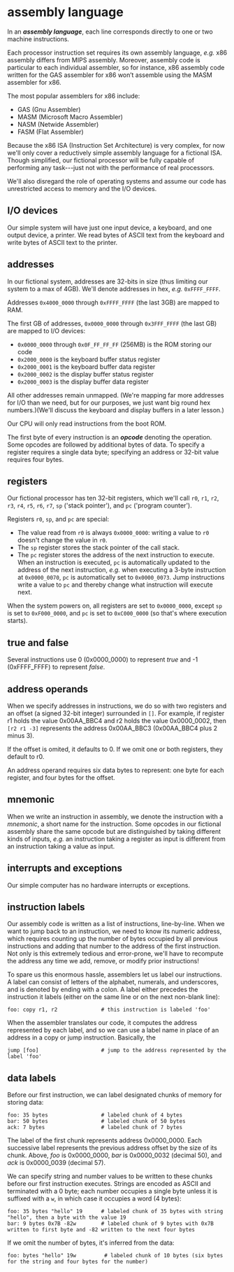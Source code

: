 # assembly language

In an ***assembly language***, each line corresponds directly to one or two machine instructions.

Each processor instruction set requires its own assembly language, *e.g.* x86 assembly differs from MIPS assembly. Moreover, assembly code is particular to each individual assembler, so for instance, x86 assembly code written for the GAS assembler for x86 won’t assemble using the MASM assembler for x86.

The most popular assemblers for x86 include:

 - GAS (Gnu Assembler)
 - MASM (Microsoft Macro Assembler)
 - NASM (Netwide Assembler)
 - FASM (Flat Assembler)

Because the x86 ISA (Instruction Set Architecture) is very complex, for now we'll only cover a reductively simple assembly language for a fictional ISA. Though simplified, our fictional processor will be fully capable of performing any task---just not with the performance of real processors.

We'll also disregard the role of operating systems and assume our code has unrestricted access to memory and the I/O devices.

## I/O devices

Our simple system will have just one input device, a keyboard, and one output device, a printer. We read bytes of ASCII text from the keyboard and write bytes of ASCII text to the printer.

## addresses

In our fictional system, addresses are 32-bits in size (thus limiting our system to a max of 4GB). We'll denote addresses in hex, *e.g.* `0xFFFF_FFFF`.

Addresses `0x4000_0000` through `0xFFFF_FFFF` (the last 3GB) are mapped to RAM.

The first GB of addresses, `0x0000_0000` through `0x3FFF_FFFF` (the last GB) are mapped to I/O devices:

 - `0x0000_0000` through `0x0F_FF_FF_FF` (256MB) is the ROM storing our code
 - `0x2000_0000` is the keyboard buffer status register
 - `0x2000_0001` is the keyboard buffer data register
 - `0x2000_0002` is the display buffer status register
 - `0x2000_0003` is the display buffer data register

All other addresses remain unmapped. (We're mapping far more addresses for I/O than we need, but for our purposes, we just want big round hex numbers.)(We'll discuss the keyboard and display buffers in a later lesson.)

Our CPU will only read instructions from the boot ROM.

The first byte of every instruction is an ***opcode*** denoting the operation. Some opcodes are followed by additional bytes of data. To specify a register requires a single data byte; specifying an address or 32-bit value requires four bytes.

## registers

Our fictional processor has ten 32-bit registers, which we'll call `r0`, `r1`, `r2`, `r3`, `r4`, `r5`, `r6`, `r7`, `sp` ('stack pointer'), and `pc` ('program counter').

Registers `r0`, `sp`, and `pc` are special:

 - The value read from `r0` is always `0x0000_0000`: writing a value to `r0` doesn't change the value in `r0`.
 - The `sp` register stores the stack pointer of the call stack.
 - The `pc` register stores the address of the next instruction to execute. When an instruction is executed, `pc` is automatically updated to the address of the next instruction, *e.g.* when executing a 3-byte instruction at `0x0000_0070`, `pc` is automatically set to `0x0000_0073`. Jump instructions write a value to `pc` and thereby change what instruction will execute next.

When the system powers on, all registers are set to `0x0000_0000`, except `sp` is set to `0xF000_0000`, and `pc` is set to `0xC000_0000` (so that's where execution starts).

## true and false

Several instructions use 0 (0x0000_0000) to represent *true* and -1 (0xFFFF_FFFF) to represent *false*.

## address operands

When we specify addresses in instructions, we do so with two registers and an offset (a signed 32-bit integer) surrounded in `[]`. For example, if register r1 holds the value 0x00AA_BBC4 and r2 holds the value 0x0000_0002, then `[r2 r1 -3]` represents the address 0x00AA_BBC3 (0x00AA_BBC4 plus 2 minus 3).

If the offset is omited, it defaults to 0. If we omit one or both registers, they default to r0.

An address operand requires six data bytes to represent: one byte for each register, and four bytes for the offset.

## mnemonic

When we write an instruction in assembly, we denote the instruction with a *mnemonic*, a short name for the instruction. Some opcodes in our fictional assembly share the same opcode but are distinguished by taking different kinds of inputs, *e.g.* an instruction taking a register as input is different from an instruction taking a value as input.

## interrupts and exceptions

Our simple computer has no hardware interrupts or exceptions.

## instruction labels

Our assembly code is written as a list of instructions, line-by-line. When we want to jump back to an instruction, we need to know its numeric address, which requires counting up the number of bytes occupied by all previous instructions and adding that number to the address of the first instruction. Not only is this extremely tedious and error-prone, we'll have to recompute the address any time we add, remove, or modify prior instructions!

To spare us this enormous hassle, assemblers let us label our instructions. A label can consist of letters of the alphabet, numerals, and underscores, and is denoted by ending with a colon. A label either precedes the instruction it labels (either on the same line or on the next non-blank line):

```
foo: copy r1, r2              # this instruction is labeled 'foo'
```

When the assembler translates our code, it computes the address represented by each label, and so we can use a label name in place of an address in a copy or jump instruction. Basically, the 

```
jump [foo]                    # jump to the address represented by the label 'foo'
```

## data labels

Before our first instruction, we can label designated chunks of memory for storing data:

```
foo: 35 bytes                 # labeled chunk of 4 bytes
bar: 50 bytes                 # labeled chunk of 50 bytes
ack: 7 bytes                  # labeled chunk of 7 bytes
```

The label of the first chunk represents address 0x0000_0000. Each successive label represents the previous address offset by the size of its chunk. Above, *foo* is 0x0000_0000, *bar* is 0x0000_0032 (decimal 50), and *ack* is 0x0000_0039 (decimal 57).

We can specify string and number values to be written to these chunks before our first instruction executes. Strings are encoded as ASCII and terminated with a 0 byte; each number occupies a single byte unless it is suffixed with a `w`, in which case it occupies a word (4 bytes):

```
foo: 35 bytes "hello" 19      # labeled chunk of 35 bytes with string "hello", then a byte with the value 19
bar: 9 bytes 0x7B -82w        # labeled chunk of 9 bytes with 0x7B written to first byte and -82 written to the next four bytes
```

If we omit the number of bytes, it's inferred from the data:

```
foo: bytes "hello" 19w         # labeled chunk of 10 bytes (six bytes for the string and four bytes for the number)
```
